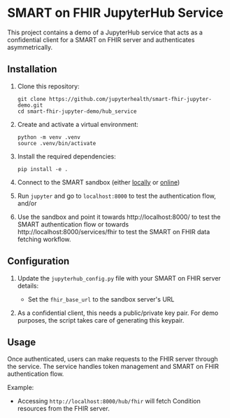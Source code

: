 # SMART on FHIR JupyterHub Service

This project contains a demo of a JupyterHub service that acts as a confidential client for a SMART on FHIR server and authenticates asymmetrically.

## Installation

1. Clone this repository:
   ```
   git clone https://github.com/jupyterhealth/smart-fhir-jupyter-demo.git
   cd smart-fhir-jupyter-demo/hub_service
   ```

2. Create and activate a virtual environment:
   ```
   python -m venv .venv
   source .venv/bin/activate 
   ```

3. Install the required dependencies:
   ```
   pip install -e .
   ```

4. Connect to the SMART sandbox (either [locally](https://github.com/smart-on-fhir/smart-launcher-v2/) or [online](https://launch.smarthealthit.org/))

5. Run `jupyter` and go to `localhost:8000` to test the authentication flow, and/or

6. Use the sandbox and point it towards http://localhost:8000/ to test the SMART authentication flow or towards http://localhost:8000/services/fhir to test the SMART on FHIR data fetching workflow.

## Configuration

1. Update the `jupyterhub_config.py` file with your SMART on FHIR server details:
   - Set the `fhir_base_url` to the sandbox server's URL

2. As a confidential client, this needs a public/private key pair. For demo purposes, the script takes care of generating this keypair.

## Usage

Once authenticated, users can make requests to the FHIR server through the service. The service handles token management and SMART on FHIR authentication flow.

Example:
- Accessing `http://localhost:8000/hub/fhir` will fetch Condition resources from the FHIR server.